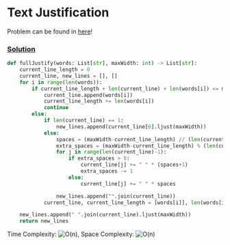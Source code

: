 # Text Justification

Problem can be found in [here](https://leetcode.com/problems/text-justification/)!

### [Solution](/String/68-TextJustification/solution.py)

```python
def fullJustify(words: List[str], maxWidth: int) -> List[str]:
    current_line_length = 0
    current_line, new_lines = [], []
    for i in range(len(words)):
        if current_line_length + len(current_line) + len(words[i]) <= maxWidth:
            current_line.append(words[i])
            current_line_length += len(words[i])
            continue
        else:
            if len(current_line) == 1:
                new_lines.append(current_line[0].ljust(maxWidth))
            else:
                spaces = (maxWidth-current_line_length) // (len(current_line)-1)
                extra_spaces = (maxWidth-current_line_length) % (len(current_line)-1)
                for j in range(len(current_line)-1):
                    if extra_spaces > 0:
                        current_line[j] += " " * (spaces+1)
                        extra_spaces -= 1
                    else:
                        current_line[j] += " " * spaces

                new_lines.append("".join(current_line))
            current_line, current_line_length = [words[i]], len(words[i])

    new_lines.append(" ".join(current_line).ljust(maxWidth))
    return new_lines
```

Time Complexity: ![O(n)](<https://latex.codecogs.com/svg.image?\inline&space;O(n)>), Space Complexity: ![O(n)](<https://latex.codecogs.com/svg.image?\inline&space;O(n)>)
